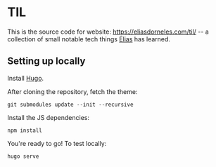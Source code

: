 # TIL

This is the source code for website: https://eliasdorneles.com/til/ -- a
collection of small notable tech things [Elias](https://eliasdorneles.com) has
learned.


## Setting up locally

Install [Hugo](https://gohugo.io/installation/).

After cloning the repository, fetch the theme:

    git submodules update --init --recursive

Install the JS dependencies:

    npm install

You're ready to go!
To test locally:

    hugo serve
